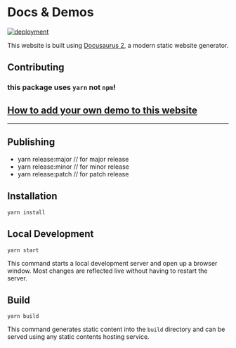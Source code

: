 # Docs & Demos

<a href="https://github.com/material-table-core/website/actions?query=workflow%3Adeployment">
        <img 
          title="deployment" 
          src="https://github.com/material-table-core/website/actions/workflows/deployment.yml/badge.svg?branch=master"
        >
</a>

This website is built using [Docusaurus 2](https://v2.docusaurus.io/), a modern static website generator.

## Contributing 

### this package uses `yarn` not `npm`! 

## [How to add your own demo to this website](https://material-table-core.com/demos#how-to-add-demo)

---

## Publishing

- yarn release:major // for major release
- yarn release:minor // for minor release
- yarn release:patch // for patch release

## Installation

```console
yarn install
```

## Local Development

```console
yarn start
```

This command starts a local development server and open up a browser window. Most changes are reflected live without having to restart the server.

## Build

```console
yarn build
```

This command generates static content into the `build` directory and can be served using any static contents hosting service.
